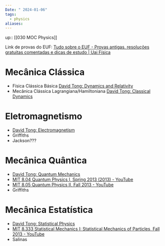 ```yaml
---
Date: " 2024-01-06"
tags:
  - physics
aliases:
---
```

up:: [[030 MOC Physics]]

Link de provas do EUF: [Tudo sobre o EUF - Provas antigas, resoluções gratuitas comentadas e dicas de estudo | Uai Física](https://www.uaifisica.com.br/euf)
# Mecânica Clássica
- Física Clássica Básica [David Tong: Dynamics and Relativity](http://www.damtp.cam.ac.uk/user/tong/relativity.html)
- Mecânica Clássica Lagrangiana/Hamiltoniana [David Tong: Classical Dynamics](http://www.damtp.cam.ac.uk/user/tong/dynamics.html)
# Eletromagnetismo
- [David Tong: Electromagnetism](http://www.damtp.cam.ac.uk/user/tong/em.html)
- Griffiths
- Jackson???
# Mecânica Quântica
- [David Tong: Quantum Mechanics](http://www.damtp.cam.ac.uk/user/tong/quantum.html)
- [MIT 8.04 Quantum Physics I, Spring 2013 (2013) - YouTube](https://www.youtube.com/playlist?list=PLUl4u3cNGP61-9PEhRognw5vryrSEVLPr)
- [MIT 8.05 Quantum Physics II, Fall 2013 - YouTube](https://www.youtube.com/playlist?list=PLUl4u3cNGP60QlYNsy52fctVBOlk-4lYx)
- Griffiths 
# Mecânica Estatística
- [David Tong: Statistical Physics](http://www.damtp.cam.ac.uk/user/tong/statphys.html)
- [MIT 8.333 Statistical Mechanics I: Statistical Mechanics of Particles, Fall 2013 - YouTube](https://www.youtube.com/playlist?list=PLUl4u3cNGP60gl3fdUTKRrt5t_GPx2sRg)
- Salinas